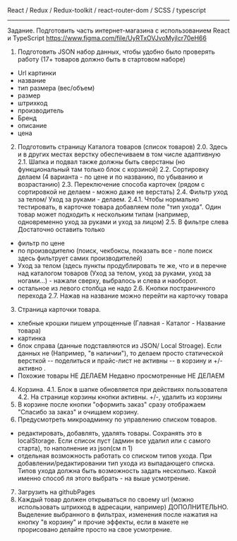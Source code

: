 React / Redux / Redux-toolkit / react-router-dom / SCSS / typescript


___________________________________________
Задание. 
Подготовить часть интернет-магазина с использованием React и TypeScript
https://www.figma.com/file/UyRTxOVJvoMyjlcr70eH66
1. Подготовить JSON набор данных, чтобы удобно было проверять работу (17+ товаров должно быть в стартовом наборе)
- Url картинки
- название
- тип размера (вес/объем)
- размер
- штрихкод
- производитель
- Бренд
- описание
- цена


2. Подготовить страницу Каталога товаров (список товаров)
2.0. Здесь и в других местах верстку обеспечиваем в том числе адаптивную
2.1. Шапка и подвал также должны быть сверстаны (но функциональный там только блок с корзиной)
2.2. Сортировку делаем (4 варианта - по цене и по названию, по убыванию и возрастанию)
2.3. Переключение способа карточек (рядом с сортировкой не делаем - можно даже не верстать)
2.4. Фильтр уход за телом/ Уход за руками - делаем.
2.4.1. Чтобы нормально тестировать, в карточке товара добавляем поле "тип ухода". Один товар может подходить к нескольким типам (например, одновременно уход за руками и уход за лицом)
2.5. В фильтре слева Достаточно оставить только
- фильтр по цене
- по производителю (поиск, чекбоксы, показать все - поле поиск здесь фильтрует самих производителей)
- Уход за телом (здесь пункты продублировать те же, что и в перечне над каталогом товаров (Уход за телом, уход за руками, уход за ногами...) - нажали сверху, выбралось и слева и наоборот.
- остальное из левого столбца не надо
2.6. Кнопки постраничного перехода
2.7. Нажав на название можно перейти на карточку товара
3. Страница карточки товара. 
- хлебные крошки пишем упрощенные (Главная - Каталог - Название товара)
- картинка
- блок справа (данные подставляются из JSON/ Local Stroage). Если данных не (Например, "в наличии"), то делаем просто статической версткой
-- поделиться и прайс-лист не активны
-- в корзину и +/- активно .
- Похожие товары НЕ ДЕЛАЕМ
Недавно просмотренные НЕ ДЕЛАЕМ
4. Корзина. 
4.1. Блок в шапке обновляется при действиях пользователя
4.2. На странице корзины кнопки активны. +/-, удалить из корзины
5. В корзине после кнопки "оформить заказ" сразу отображаем "Спасибо за заказ" и очищаем корзину.
6. Предусмотреть микроадминку по управлению списком товаров.
- редактировать, добавлять, удалять товары. Сохранять это в localStorage. Если список пуст (админ все удалил или с самого старта), то наполнение из json(см п 1)
- отдельная возможность работать со списком типов ухода. При добавлении/редактировании тип ухода из выпадающего списка. Типов ухода должна быть возможность задать несколько. Какой именно способ ля этого выбрать - на выше усмотрение.
7. Загрузить на githubPages
8. Каждый товар должен открываться по своему url (можно использовать штрихкод в адресации, например)
ДОПОЛНИТЕЛЬНО.
Выделение выбранного в фильтрах, изменения после нажатия на кнопку "в корзину" и прочие эффекты, если в макете не прорисовано делайте просто на свое усмотрение.

